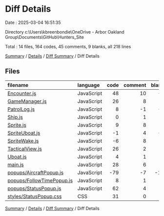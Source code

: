 # Diff Details

Date : 2025-03-04 16:51:35

Directory c:\\Users\\kbreenbondie\\OneDrive - Arbor Oakland Group\\Documents\\GitHub\\Hunters_Site

Total : 14 files,  164 codes, 45 comments, 9 blanks, all 218 lines

[Summary](results.md) / [Details](details.md) / [Diff Summary](diff.md) / Diff Details

## Files
| filename | language | code | comment | blank | total |
| :--- | :--- | ---: | ---: | ---: | ---: |
| [Encounter.js](/Encounter.js) | JavaScript | 48 | 10 | -2 | 56 |
| [GameManager.js](/GameManager.js) | JavaScript | 26 | 8 | 4 | 38 |
| [PatrolLog.js](/PatrolLog.js) | JavaScript | 8 | -1 | -2 | 5 |
| [Ship.js](/Ship.js) | JavaScript | 0 | 1 | 1 | 2 |
| [Sprite.js](/Sprite.js) | JavaScript | 9 | 8 | 2 | 19 |
| [SpriteUboat.js](/SpriteUboat.js) | JavaScript | -1 | 4 | -1 | 2 |
| [SpriteWake.js](/SpriteWake.js) | JavaScript | -6 | 8 | 0 | 2 |
| [TacticalView.js](/TacticalView.js) | JavaScript | 26 | 2 | 4 | 32 |
| [Uboat.js](/Uboat.js) | JavaScript | 4 | 1 | 0 | 5 |
| [main.js](/main.js) | JavaScript | 28 | 6 | 4 | 38 |
| [popups/AircraftPopup.js](/popups/AircraftPopup.js) | JavaScript | -79 | -7 | -14 | -100 |
| [popups/FollowTimePopup.js](/popups/FollowTimePopup.js) | JavaScript | 8 | 1 | 0 | 9 |
| [popups/StatusPopup.js](/popups/StatusPopup.js) | JavaScript | 62 | 4 | 7 | 73 |
| [styles/StatusPopup.css](/styles/StatusPopup.css) | CSS | 31 | 0 | 6 | 37 |

[Summary](results.md) / [Details](details.md) / [Diff Summary](diff.md) / Diff Details